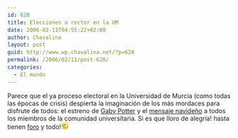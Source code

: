 ```yaml
---
id: 628
title: Elecciones a rector en la UM
date: 2006-02-11T04:55:22+02:00
author: Chavalina
layout: post
guid: http://www.wp.chavalina.net/?p=628
permalink: /2006/02/11/post-628/
categories:
  - El mundo
---
```

Parece que el ya proceso electoral en la Universidad de Murcia (como todas las épocas de crisis) despierta la imaginación de los más mordaces para disfrute de todos: el estreno de <a href="http://arrozypava.blogspot.com/2006/02/sinopsis-el-entraable-harry-potter-y.html" target="_blank">Gaby Potter</a> y el <a href="http://unimurcia.blogspot.com/2005/12/candidates-wish-you-merry-christmas.html" target="_blank">mensaje navide&ntilde;o</a> a todos los miembros de la comunidad universitaria. Si es que lloro de alegría! hasta tienen <a href="http://lacarreraerectoral.foro.st/" target="_blank">foro</a> y todo!![emo](/imagenes/emoticonos/guino.gif)